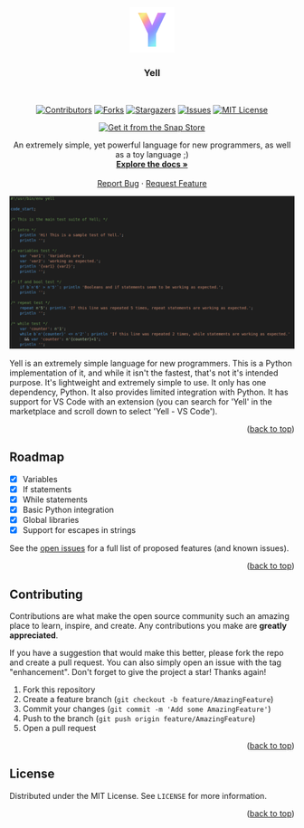 <div id="top"></div>

<br>
<div align="center">
  <a href="https://gitlab.com/Yell-Lang/yell">
    <img src="images/logo.png" alt="Logo" width="80" height="80">
  </a>

<h3 align="center">Yell</h3>

<br>

[![Contributors][contributors-shield]][contributors-url]
[![Forks][forks-shield]][forks-url]
[![Stargazers][stars-shield]][stars-url]
[![Issues][issues-shield]][issues-url]
[![MIT License][license-shield]][license-url]

[![Get it from the Snap Store](https://snapcraft.io/static/images/badges/en/snap-store-white.svg)](https://snapcraft.io/yell)

  <p align="center">
    An extremely simple, yet powerful language for new programmers, as well as a toy language ;)
    <br>
    <a href="https://github.com/Yell-Lang/yell/wiki"><strong>Explore the docs »</strong></a>
    <br>
    <br>
    <a href="https://github.com/Yell-Lang/yell/issues">Report Bug</a>
    ·
    <a href="https://github.com/Yell-Lang/yell/issues">Request Feature</a>
  </p>
</div>

[![Yell Screenshot][product-screenshot]](https://github.com/Yell-Lang/yell)

Yell is an extremely simple language for new programmers. This is
a Python implementation of it, and while it isn't the fastest,
that's not it's intended purpose. It's lightweight and extremely simple to use.
It only has one dependency, Python. It also provides limited integration with Python.
It has support for VS Code with an extension (you can search for 'Yell' in the marketplace and scroll down to select 'Yell - VS Code').

<p align="right">(<a href="#top">back to top</a>)</p>



<!-- ROADMAP -->
## Roadmap

- [x] Variables
- [x] If statements
- [x] While statements
- [x] Basic Python integration
- [x] Global libraries
- [x] Support for escapes in strings

See the [open issues](https://github.com/Yell-Lang/yell/issues) for a full list of proposed features (and known issues).

<p align="right">(<a href="#top">back to top</a>)</p>



<!-- CONTRIBUTING -->
## Contributing

Contributions are what make the open source community such an amazing place to learn, inspire, and create. Any contributions you make are **greatly appreciated**.

If you have a suggestion that would make this better, please fork the repo and create a pull request. You can also simply open an issue with the tag "enhancement".
Don't forget to give the project a star! Thanks again!

1. Fork this repository
2. Create a feature branch (`git checkout -b feature/AmazingFeature`)
3. Commit your changes (`git commit -m 'Add some AmazingFeature'`)
4. Push to the branch (`git push origin feature/AmazingFeature`)
5. Open a pull request

<p align="right">(<a href="#top">back to top</a>)</p>



<!-- LICENSE -->
## License

Distributed under the MIT License. See `LICENSE` for more information.

<p align="right">(<a href="#top">back to top</a>)</p>

[contributors-shield]: https://img.shields.io/github/contributors/Yell-Lang/yell.svg?style=for-the-badge
[contributors-url]: https://github.com/Yell-Lang/yell/graphs/contributors
[forks-shield]: https://img.shields.io/github/forks/Yell-Lang/yell.svg?style=for-the-badge
[forks-url]: https://github.com/Yell-Lang/yell/network/members
[stars-shield]: https://img.shields.io/github/stars/Yell-Lang/yell.svg?style=for-the-badge
[stars-url]: https://github.com/Yell-Lang/yell/stargazers
[issues-shield]: https://img.shields.io/github/issues/Yell-Lang/yell.svg?style=for-the-badge
[issues-url]: https://github.com/Yell-Lang/yell/issues
[license-shield]: https://img.shields.io/github/license/Yell-Lang/yell.svg?style=for-the-badge
[license-url]: https://github.com/Yell-Lang/yell/blob/master/LICENSE
[linkedin-shield]: https://img.shields.io/badge/-LinkedIn-black.svg?style=for-the-badge&logo=linkedin&colorB=555
[product-screenshot]: images/screenshot.png